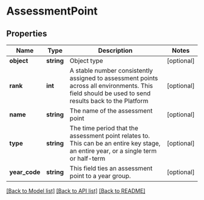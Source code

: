 # AssessmentPoint

## Properties
Name | Type | Description | Notes
------------ | ------------- | ------------- | -------------
**object** | **string** | Object type | [optional] 
**rank** | **int** | A stable number consistently assigned to assessment points across all environments. This field should be used to send results back to the Platform | [optional] 
**name** | **string** | The name of the assessment point | [optional] 
**type** | **string** | The time period that the assessment point relates to. This can be an entire key stage, an entire year, or a single term or half-term | [optional] 
**year_code** | **string** | This field ties an assessment point to a year group. | [optional] 

[[Back to Model list]](../README.md#documentation-for-models) [[Back to API list]](../README.md#documentation-for-api-endpoints) [[Back to README]](../README.md)


